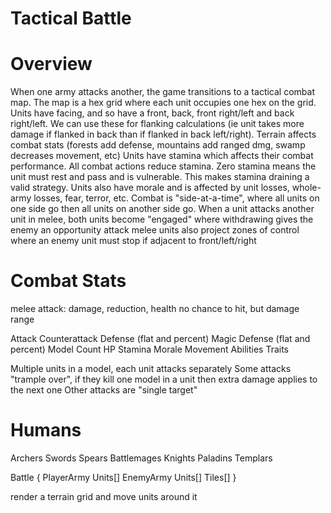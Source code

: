 # Tactical Battle

# Overview
When one army attacks another, the game transitions to a tactical combat map. The map is a hex grid where each unit occupies one hex on the grid.
Units have facing, and so have a front, back, front right/left and back right/left. We can use these for flanking calculations (ie unit takes more damage if flanked in back than if flanked in back left/right).
Terrain affects combat stats (forests add defense, mountains add ranged dmg, swamp decreases movement, etc)
Units have stamina which affects their combat performance. All combat actions reduce stamina. Zero stamina means the unit must rest and pass and is vulnerable. This makes stamina draining a valid strategy.
Units also have morale and is affected by unit losses, whole-army losses, fear, terror, etc.
Combat is "side-at-a-time", where all units on one side go then all units on another side go.
When a unit attacks another unit in melee, both units become "engaged" where withdrawing gives the enemy an opportunity attack
melee units also project zones of control where an enemy unit must stop if adjacent to front/left/right

# Combat Stats
melee attack:
damage, reduction, health
no chance to hit, but damage range

Attack
Counterattack
Defense (flat and percent)
Magic Defense (flat and percent)
Model Count
HP
Stamina
Morale
Movement
Abilities
Traits

Multiple units in a model, each unit attacks separately
Some attacks "trample over", if they kill one model in a unit then extra damage applies to the next one
Other attacks are "single target"

# Humans
Archers
Swords
Spears
Battlemages
Knights
Paladins
Templars



Battle {
	PlayerArmy
		Units[]
	EnemyArmy
		Units[]
	Tiles[]
}

render a terrain grid and move units around it
